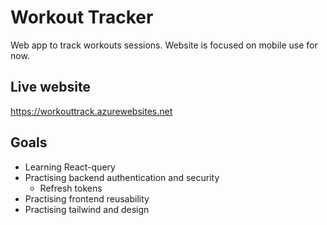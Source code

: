 # Workout Tracker
Web app to track workouts sessions. Website is focused on mobile use for now. 

## Live website
https://workouttrack.azurewebsites.net

## Goals
* Learning React-query
* Practising backend authentication and security
  * Refresh tokens
* Practising frontend reusability
* Practising tailwind and design
